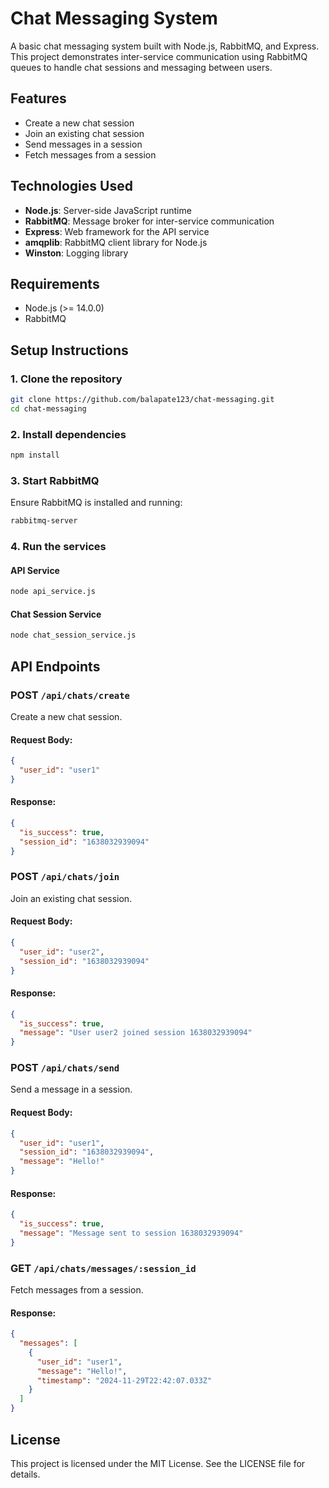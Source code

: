 
# Chat Messaging System

A basic chat messaging system built with Node.js, RabbitMQ, and Express. This project demonstrates inter-service communication using RabbitMQ queues to handle chat sessions and messaging between users.

## Features

- Create a new chat session
- Join an existing chat session
- Send messages in a session
- Fetch messages from a session

## Technologies Used

- **Node.js**: Server-side JavaScript runtime
- **RabbitMQ**: Message broker for inter-service communication
- **Express**: Web framework for the API service
- **amqplib**: RabbitMQ client library for Node.js
- **Winston**: Logging library

## Requirements

- Node.js (>= 14.0.0)
- RabbitMQ

## Setup Instructions

### 1. Clone the repository

```bash
git clone https://github.com/balapate123/chat-messaging.git
cd chat-messaging
```

### 2. Install dependencies

```bash
npm install
```

### 3. Start RabbitMQ

Ensure RabbitMQ is installed and running:

```bash
rabbitmq-server
```

### 4. Run the services

#### API Service
```bash
node api_service.js
```

#### Chat Session Service
```bash
node chat_session_service.js
```

## API Endpoints

### POST `/api/chats/create`
Create a new chat session.

#### Request Body:
```json
{
  "user_id": "user1"
}
```

#### Response:
```json
{
  "is_success": true,
  "session_id": "1638032939094"
}
```

### POST `/api/chats/join`
Join an existing chat session.

#### Request Body:
```json
{
  "user_id": "user2",
  "session_id": "1638032939094"
}
```

#### Response:
```json
{
  "is_success": true,
  "message": "User user2 joined session 1638032939094"
}
```

### POST `/api/chats/send`
Send a message in a session.

#### Request Body:
```json
{
  "user_id": "user1",
  "session_id": "1638032939094",
  "message": "Hello!"
}
```

#### Response:
```json
{
  "is_success": true,
  "message": "Message sent to session 1638032939094"
}
```

### GET `/api/chats/messages/:session_id`
Fetch messages from a session.

#### Response:
```json
{
  "messages": [
    {
      "user_id": "user1",
      "message": "Hello!",
      "timestamp": "2024-11-29T22:42:07.033Z"
    }
  ]
}
```

## License

This project is licensed under the MIT License. See the LICENSE file for details.
